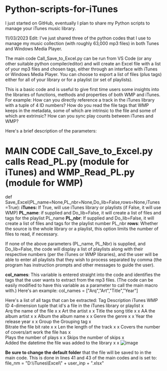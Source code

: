 # Python-scripts-for-iTunes
I just started on GitHub, eventually I plan to share my Python scripts to manage your iTunes music library.

11/03/2023 Edit: I've just shared three of the python codes that I use to manage my music collection (with 
roughly 63,000 mp3 files) in both Tunes and Windows Media Player.

The main code Call_Save_to_Excel.py can be run from VS Code (or any other suitable python compiler/editor) and will
create an Excel file with a list of your mp3 files and chosen tags, either through an interface with iTunes or Windows Media Player.
You can choose to export a list of files (plus tags) either for all of your library or for a playlist (or set of playlists).

This is a basic code and is useful to give first time users some insights into the libraries of functions, methods and
properties of both WMP and iTunes. For example:
  How can you directly reference a track in the iTunes library with a tuple of 4 ID numbers?
  How do you read the file tags that WMP keeps in the metadata, some of which are intrinsic to the file and some of which are extrinsic?
  How can you sync play counts between iTunes and WMP?

Here's a brief description of the parameters:

# MAIN CODE Call_Save_to_Excel.py calls Read_PL.py (module for iTunes) and WMP_Read_PL.py (module for WMP)

def Save_Excel(PL_name=None,PL_nbr=None,Do_lib=False,rows=None,iTunes=True):
**iTunes:** If True, will use iTunes library or playlists (if False, it will use WMP)
**PL_name**: if supplied and Do_lib=False, it will create a list of files and tags for the playlist PL_name
**PL_nbr**: If supplied and Do_lib=False, it will create a list of files and tags for the playlist number PL_nbr
**rows**: Whether the source is the whole library or a playlist, this option limits the number of files to read,
if necessary.

If none of the above parameters (PL_name, PL_Nbr) is supplied, and Do_lib=False, the code will display a list of
playlists along with their respective numbers (per the iTunes or WMP libraries), and the user will be able to enter 
all playlists that they wish to process separated by comma (the program has instruction prompts and other messages to guide the user).

**col_names**: This variable is entered straight into the code and identifies the tags that the user
wants to extract from the mp3 files. (The code can be easily modified to have this variable as a parameter to call
the main macro with.) Here's an example:
col_names =  ["Arq","Art","Title","Year"]

Here's a list of all tags that can be extracted:
Tag	Description	iTunes	WMP
ID	4-dimension tuple that id's a file in the iTunes library or playlist	x	
Arq	the name of the file	x	x
Art	the artist	x	x
Title	the song title	x	x
AA	the album artist	x	x
Album	the album name	x	x
Genre	the genre	x	x
Year	the release year	x	x
Group	the Grouping tag	x	
Bitrate	the file bit rate	x	x
Len	the length of the track	x	x
Covers	the number of covers/art work the file has	x	
Plays	the number of plays	x	x
Skips	the number of skips	x	
Added	the datetime the file was added to the library	x	x
![image](https://github.com/jrsousa2/Python-scripts-for-iTunes/assets/94881602/e05ba46c-01f6-4e1a-97bd-d41e3136132f)


**Be sure to change the default folder** that the file will be saved to in the main code.
This is done in lines 41 and 43 of the main codes and is set to:
file_nm = "D:\\iTunes\\Excel\\" + user_inp + ".xlsx"
